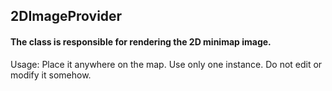 ## 2DImageProvider

#### The class is responsible for rendering the 2D minimap image. 

Usage: Place it anywhere on the map. Use only one instance. Do not edit or modify it somehow.
